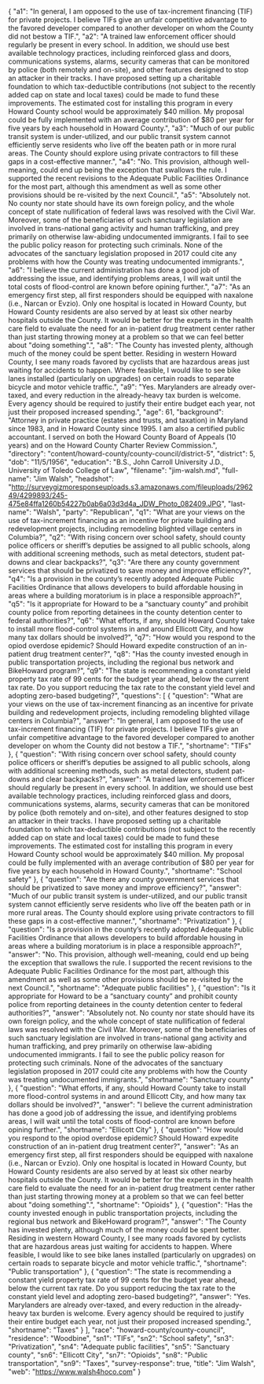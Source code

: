 {
  "a1": "In general, I am opposed to the use of tax-increment financing (TIF) for private projects.  I believe TIFs give an unfair competitive advantage to the favored developer compared to another developer on whom the County did not bestow a TIF.",
  "a2": "A trained law enforcement officer should regularly be present in every school.  In addition, we should use best available technology practices, including reinforced glass and doors, communications systems, alarms, security cameras that can be monitored by police (both remotely and on-site), and other features designed to stop an attacker in their tracks.  I have proposed setting up a charitable foundation to which tax-deductible contributions (not subject to the recently added cap on state and local taxes) could be made to fund these improvements.  The estimated cost for installing this program in every Howard County school would be approximately $40 million.  My proposal could be fully implemented with an average contribution of $80 per year for five years by each household in Howard County.",
  "a3": "Much of our public transit system is under-utilized, and our public transit system cannot efficiently serve residents who live off the beaten path or in more rural areas.  The County should explore using private contractors to fill these gaps in a cost-effective manner.",
  "a4": "No.  This provision, although well-meaning, could end up being the exception that swallows the rule.  I supported the recent revisions to the Adequate Public Facilities Ordinance for the most part, although this amendment as well as some other provisions should be re-visited by the next Council.",
  "a5": "Absolutely not.  No county nor state should have its own foreign policy, and the whole concept of state nullification of federal laws was resolved with the Civil War.  Moreover, some of the beneficiaries of such sanctuary legislation are involved in trans-national gang activity and human trafficking, and prey primarily on otherwise law-abiding undocumented immigrants.  I fail to see the public policy reason for protecting such criminals.  None of the advocates of the sanctuary legislation proposed in 2017 could cite any problems with how the County was treating undocumented immigrants.",
  "a6": "I believe the current administration has done a good job of addressing the issue, and identifying problems areas,  I will wait until the total costs of flood-control are known before opining further.",
  "a7": "As an emergency first step, all first responders should be equipped with naxalone (i.e., Narcan or Evzio).  Only one hospital is located in Howard County, but Howard County residents are also served by at least six other nearby hospitals outside the County.  It would be better for the experts in the health care field to evaluate the need for an in-patient drug treatment center rather than just starting throwing money at a problem so that we can feel better about \"doing something\".",
  "a8": "The County has invested plenty, although much of the money could be spent better.  Residing in western Howard County, I see many roads favored by cyclists that are hazardous areas just waiting for accidents to happen.  Where feasible, I would like to see bike lanes installed  (particularly on upgrades) on certain roads to separate bicycle and motor vehicle traffic.",
  "a9": "Yes.  Marylanders are already over-taxed, and every reduction in the already-heavy tax burden is welcome.  Every agency should be required to justify their entire budget each year, not just their proposed increased spending.",
  "age": 61,
  "background": "Attorney in private practice (estates and trusts, and taxation) in Maryland since 1983, and in Howard County since 1995. I am also a certified public accountant. I served on both the Howard County Board of Appeals (10 years) and on the Howard County Charter Review Commission.",
  "directory": "content/howard-county/county-council/district-5",
  "district": 5,
  "dob": "11/5/1956",
  "education": "B.S., John Carroll University J.D., University of Toledo College of Law",
  "filename": "jim-walsh.md",
  "full-name": "Jim Walsh",
  "headshot": "http://surveygizmoresponseuploads.s3.amazonaws.com/fileuploads/296249/4299893/245-475e84ffa1260b54227b0ab6a03d3d4a_JDW_Photo_082409.JPG",
  "last-name": "Walsh",
  "party": "Republican",
  "q1": "What are your views on the use of tax-increment financing as an incentive for private building and redevelopment projects, including remodeling blighted village centers in Columbia?",
  "q2": "With rising concern over school safety, should county police officers or sheriff’s deputies be assigned to all public schools, along with additional screening methods, such as metal detectors, student pat-downs and clear backpacks?",
  "q3": "Are there any county government services that should be privatized to save money and improve efficiency?",
  "q4": "Is a provision in the county’s recently adopted Adequate Public Facilities Ordinance that allows developers to build affordable housing in areas where a building moratorium is in place a responsible approach?",
  "q5": "Is it appropriate for Howard to be a “sanctuary county” and prohibit county police from reporting detainees in the county detention center to federal authorities?",
  "q6": "What efforts, if any, should Howard County take to install more flood-control systems in and around Ellicott City, and how many tax dollars should be involved?",
  "q7": "How would you respond to the opiod overdose epidemic? Should Howard expedite construction of an in-patient drug treatment center?",
  "q8": "Has the county invested enough in public transportation projects, including the regional bus network and BikeHoward program?",
  "q9": "The state is recommending a constant yield property tax rate of 99 cents for the budget year ahead, below the current tax rate. Do you support reducing the tax rate to the constant yield level and adopting zero-based budgeting?",
  "questions": [
    {
      "question": "What are your views on the use of tax-increment financing as an incentive for private building and redevelopment projects, including remodeling blighted village centers in Columbia?",
      "answer": "In general, I am opposed to the use of tax-increment financing (TIF) for private projects.  I believe TIFs give an unfair competitive advantage to the favored developer compared to another developer on whom the County did not bestow a TIF.",
      "shortname": "TIFs"
    },
    {
      "question": "With rising concern over school safety, should county police officers or sheriff’s deputies be assigned to all public schools, along with additional screening methods, such as metal detectors, student pat-downs and clear backpacks?",
      "answer": "A trained law enforcement officer should regularly be present in every school.  In addition, we should use best available technology practices, including reinforced glass and doors, communications systems, alarms, security cameras that can be monitored by police (both remotely and on-site), and other features designed to stop an attacker in their tracks.  I have proposed setting up a charitable foundation to which tax-deductible contributions (not subject to the recently added cap on state and local taxes) could be made to fund these improvements.  The estimated cost for installing this program in every Howard County school would be approximately $40 million.  My proposal could be fully implemented with an average contribution of $80 per year for five years by each household in Howard County.",
      "shortname": "School safety"
    },
    {
      "question": "Are there any county government services that should be privatized to save money and improve efficiency?",
      "answer": "Much of our public transit system is under-utilized, and our public transit system cannot efficiently serve residents who live off the beaten path or in more rural areas.  The County should explore using private contractors to fill these gaps in a cost-effective manner.",
      "shortname": "Privatization"
    },
    {
      "question": "Is a provision in the county’s recently adopted Adequate Public Facilities Ordinance that allows developers to build affordable housing in areas where a building moratorium is in place a responsible approach?",
      "answer": "No.  This provision, although well-meaning, could end up being the exception that swallows the rule.  I supported the recent revisions to the Adequate Public Facilities Ordinance for the most part, although this amendment as well as some other provisions should be re-visited by the next Council.",
      "shortname": "Adequate public facilities"
    },
    {
      "question": "Is it appropriate for Howard to be a “sanctuary county” and prohibit county police from reporting detainees in the county detention center to federal authorities?",
      "answer": "Absolutely not.  No county nor state should have its own foreign policy, and the whole concept of state nullification of federal laws was resolved with the Civil War.  Moreover, some of the beneficiaries of such sanctuary legislation are involved in trans-national gang activity and human trafficking, and prey primarily on otherwise law-abiding undocumented immigrants.  I fail to see the public policy reason for protecting such criminals.  None of the advocates of the sanctuary legislation proposed in 2017 could cite any problems with how the County was treating undocumented immigrants.",
      "shortname": "Sanctuary county"
    },
    {
      "question": "What efforts, if any, should Howard County take to install more flood-control systems in and around Ellicott City, and how many tax dollars should be involved?",
      "answer": "I believe the current administration has done a good job of addressing the issue, and identifying problems areas,  I will wait until the total costs of flood-control are known before opining further.",
      "shortname": "Ellicott City"
    },
    {
      "question": "How would you respond to the opiod overdose epidemic? Should Howard expedite construction of an in-patient drug treatment center?",
      "answer": "As an emergency first step, all first responders should be equipped with naxalone (i.e., Narcan or Evzio).  Only one hospital is located in Howard County, but Howard County residents are also served by at least six other nearby hospitals outside the County.  It would be better for the experts in the health care field to evaluate the need for an in-patient drug treatment center rather than just starting throwing money at a problem so that we can feel better about \"doing something\".",
      "shortname": "Opioids"
    },
    {
      "question": "Has the county invested enough in public transportation projects, including the regional bus network and BikeHoward program?",
      "answer": "The County has invested plenty, although much of the money could be spent better.  Residing in western Howard County, I see many roads favored by cyclists that are hazardous areas just waiting for accidents to happen.  Where feasible, I would like to see bike lanes installed  (particularly on upgrades) on certain roads to separate bicycle and motor vehicle traffic.",
      "shortname": "Public transportation"
    },
    {
      "question": "The state is recommending a constant yield property tax rate of 99 cents for the budget year ahead, below the current tax rate. Do you support reducing the tax rate to the constant yield level and adopting zero-based budgeting?",
      "answer": "Yes.  Marylanders are already over-taxed, and every reduction in the already-heavy tax burden is welcome.  Every agency should be required to justify their entire budget each year, not just their proposed increased spending.",
      "shortname": "Taxes"
    }
  ],
  "race": "howard-county/county-council",
  "residence": "Woodbine",
  "sn1": "TIFs",
  "sn2": "School safety",
  "sn3": "Privatization",
  "sn4": "Adequate public facilities",
  "sn5": "Sanctuary county",
  "sn6": "Ellicott City",
  "sn7": "Opioids",
  "sn8": "Public transportation",
  "sn9": "Taxes",
  "survey-response": true,
  "title": "Jim Walsh",
  "web": "https://www.walsh4hoco.com"
}

